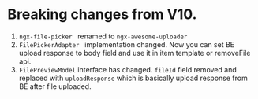 # Breaking changes from V10.

1. ```ngx-file-picker ``` renamed to ``` ngx-awesome-uploader ```
2. ```FilePickerAdapter ``` implementation changed. Now you can set BE upload response to body field and use it in item template or removeFile api.
3. ``` FilePreviewModel ``` interface has changed. ```fileId``` field removed and replaced with  ```uploadResponse```  which is basically upload response from BE after file uploaded.
